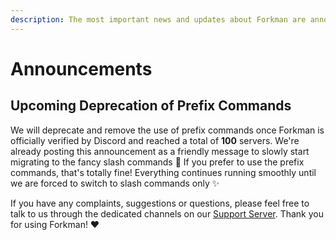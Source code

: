 ```yaml
---
description: The most important news and updates about Forkman are announced here.
---
```


# Announcements

## Upcoming Deprecation of Prefix Commands

We will deprecate and remove the use of prefix commands once Forkman is officially verified by Discord and reached a total of **100** servers. We're already posting this announcement as a friendly message to slowly start migrating to the fancy slash commands 🤙 If you prefer to use the prefix commands, that's totally fine! Everything continues running smoothly until we are forced to switch to slash commands only ✨

If you have any complaints, suggestions or questions, please feel free to talk to us through the dedicated channels on our [Support Server](https://discord.gg/DEEZY5cwpy). Thank you for using Forkman! ❤️
